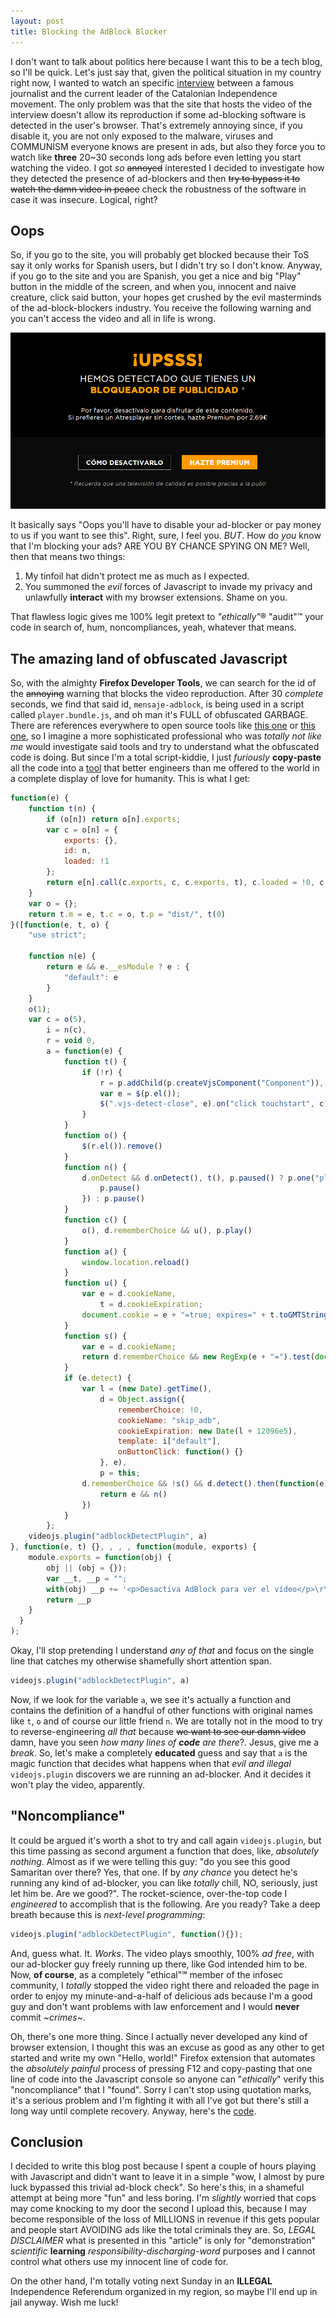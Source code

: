 ```yaml
---
layout: post
title: Blocking the AdBlock Blocker
---
```


I don't want to talk about politics here because I want this to be a tech blog, so I'll be quick. Let's just say that, given the political situation in my country right now, I wanted to watch an specific [interview][1] between a famous journalist and the current leader of the Catalonian Independence movement. The only problem was that the site that hosts the video of the interview doesn't allow its reproduction if some ad-blocking software is detected in the user's browser. That's extremely annoying since, if you disable it, you are not only exposed to the malware, viruses and COMMUNISM everyone knows are present in ads, but also they force you to watch like **three** 20~30 seconds long ads before even letting you start watching the video. I got *so* ~~annoyed~~ interested I decided to investigate how they detected the presence of ad-blockers and then ~~try to bypass it to watch the damn video in peace~~ check the robustness of the software in case it was insecure. Logical, right?

## Oops

So, if you go to the site, you will probably get blocked because their ToS say it only works for Spanish users, but I didn't try so I don't know. Anyway, if you go to the site and you are Spanish, you get a nice and big "Play" button in the middle of the screen, and when you, innocent and naive creature, click said button, your hopes get crushed by the evil masterminds of the ad-block-blockers industry. You receive the following warning and you can't access the video and all in life is wrong.

![Oops disable your adblocker or PAY US $$$](/images/oops.png)

It basically says "Oops you'll have to disable your ad-blocker or pay money to us if you want to see this". Right, sure, I feel you. *BUT*. How do *you* know that I'm blocking your ads? ARE YOU BY CHANCE SPYING ON ME? Well, then that means two things:

 1. My tinfoil hat didn't protect me as much as I expected.
 2. You summoned the *evil* forces of Javascript to invade my privacy and unlawfully **interact** with my browser extensions. Shame on you.

That flawless logic gives me 100% legit pretext to *"ethically"*® "audit"™ your code in search of, hum, noncompliances, yeah, whatever that means.

## The amazing land of obfuscated Javascript

So, with the almighty **Firefox Developer Tools**, we can search for the id of the ~~annoying~~ warning that blocks the video reproduction. After 30 *complete* seconds, we find that said id, `mensaje-adblock`, is being used in a script called `player.bundle.js`, and oh man it's FULL of obfuscated GARBAGE. There are references everywhere to open source tools like [this one][2] or [this one][3], so I imagine a more sophisticated professional who was *totally not like me* would investigate said tools and try to understand what the obfuscated code is doing. But since I'm a total script-kiddie, I just *furiously* **copy-paste** all the code into a [tool][4] that better engineers than me offered to the world in a complete display of love for humanity. This is what I get:

```javascript
function(e) {
    function t(n) {
        if (o[n]) return o[n].exports;
        var c = o[n] = {
            exports: {},
            id: n,
            loaded: !1
        };
        return e[n].call(c.exports, c, c.exports, t), c.loaded = !0, c.exports
    }
    var o = {};
    return t.m = e, t.c = o, t.p = "dist/", t(0)
}([function(e, t, o) {
    "use strict";

    function n(e) {
        return e && e.__esModule ? e : {
            "default": e
        }
    }
    o(1);
    var c = o(5),
        i = n(c),
        r = void 0,
        a = function(e) {
            function t() {
                if (!r) {
                    r = p.addChild(p.createVjsComponent("Component")), r.el_.className = "vjs-detect-overlay", r.el_.innerHTML = d.template();
                    var e = $(p.el());
                    $(".vjs-detect-close", e).on("click touchstart", c), $(".vjs-detect-reload", e).on("click touchstart", a), $(".vjs-detect-button", e).on("click touchstart", d.onButtonClick)
                }
            }
            function o() {
                $(r.el()).remove()
            }
            function n() {
                d.onDetect && d.onDetect(), t(), p.paused() ? p.one("play", function() {
                    p.pause()
                }) : p.pause()
            }
            function c() {
                o(), d.rememberChoice && u(), p.play()
            }
            function a() {
                window.location.reload()
            }
            function u() {
                var e = d.cookieName,
                    t = d.cookieExpiration;
                document.cookie = e + "=true; expires=" + t.toGMTString() + "; path=/;"
            }
            function s() {
                var e = d.cookieName;
                return d.rememberChoice && new RegExp(e + "=").test(document.cookie)
            }
            if (e.detect) {
                var l = (new Date).getTime(),
                    d = Object.assign({
                        rememberChoice: !0,
                        cookieName: "skip_adb",
                        cookieExpiration: new Date(l + 12096e5),
                        template: i["default"],
                        onButtonClick: function() {}
                    }, e),
                    p = this;
                d.rememberChoice && !s() && d.detect().then(function(e) {
                    return e && n()
                })
            }
        };
    videojs.plugin("adblockDetectPlugin", a)
}, function(e, t) {}, , , , function(module, exports) {
    module.exports = function(obj) {
        obj || (obj = {});
        var __t, __p = "";
        with(obj) __p += '<p>Desactiva AdBlock para ver el vídeo</p>\r\n<button class="vjs-detect-reload">Ya lo he desactivado</button>\r\n<button class="vjs-detect-close">Continuar</button>\r\n';
        return __p
    }
  }
);
```

Okay, I'll stop pretending I understand *any of that* and focus on the single line that catches my otherwise shamefully short attention span.

```javascript
videojs.plugin("adblockDetectPlugin", a)
```

Now, if we look for the variable `a`, we see it's actually a function and contains the definition of a handful of other functions with original names like `t`, `o` and of course our little friend `n`. We are totally not in the mood to try to reverse-engineering *all that* because ~~we want to see our damn video~~ damn, have you seen *how many lines of **code** are there*?. Jesus, give me a *break*. So, let's make a completely **educated** guess and say that `a` is the magic function that decides what happens when that *evil and illegal* `videojs.plugin` discovers we are running an ad-blocker. And it decides it won't play the video, apparently.

## "Noncompliance"

It could be argued it's worth a shot to try and call again `videojs.plugin`, but this time passing as second argument a function that does, like, *absolutely nothing*. Almost as if we were telling this guy: "do you see this good Samaritan over there? Yes, that one. If by *any chance* you detect he's running any kind of ad-blocker, you can like *totally* chill, NO, seriously, just let him be. Are we good?". The rocket-science, over-the-top code I *engineered* to accomplish that is the following. Are you ready? Take a deep breath because this is *next-level programming*:

```javascript
videojs.plugin("adblockDetectPlugin", function(){});
```

And, guess what. It. *Works*. The video plays smoothly, 100% *ad free*, with our ad-blocker guy freely running up there, like God intended him to be. Now, **of course**, as a completely "ethical"℠ member of the infosec community, I *totally* stopped the video right there and reloaded the page in order to enjoy my minute-and-a-half of delicious ads because I'm a good guy and don't want problems with law enforcement and I would **never** commit ~*crimes*~.

Oh, there's one more thing. Since I actually never developed any kind of browser extension, I thought this was an excuse as good as any other to get started and write my own "Hello, world!" Firefox extension that automates the *absolutely painful* process of pressing F12 and copy-pasting that one line of code into the Javascript console so anyone can "_ethically_" verify this "noncompliance" that I "found". Sorry I can't stop using quotation marks, it's a serious problem and I'm fighting it with all I've got but there's still a long way until complete recovery. Anyway, here's the [code][5].

## Conclusion

I decided to write this blog post because I spent a couple of hours playing with Javascript and didn't want to leave it in a simple "wow, I almost by pure luck bypassed this trivial ad-block check". So here's this, in a shameful attempt at being more "fun" and less boring. I'm *slightly* worried that cops may come knocking to my door the second I upload this, because I may become responsible of the loss of MILLIONS in revenue if this gets popular and people start AVOIDING ads like the total criminals they are. So, *LEGAL DISCLAIMER* what is presented in this "article" is only for "demonstration" *scientific* **learning** _responsibility-discharging-word_ purposes and I cannot control what others use my innocent line of code for.

On the other hand, I'm totally voting next Sunday in an **ILLEGAL** Independence Referendum organized in my region, so maybe I'll end up in jail anyway. Wish me luck!

[1]: http://www.atresplayer.com/television/programas/salvados/temporada-13/capitulo-1-una-hora-puigdemont_2017092100859.html
[2]: https://github.com/cladera/videojs-cuepoints
[3]: https://github.com/lancedikson/bowser
[4]: http://deobfuscatejavascript.com
[5]: https://github.com/atorralba/atresplayer-adblockblocker-blocker
